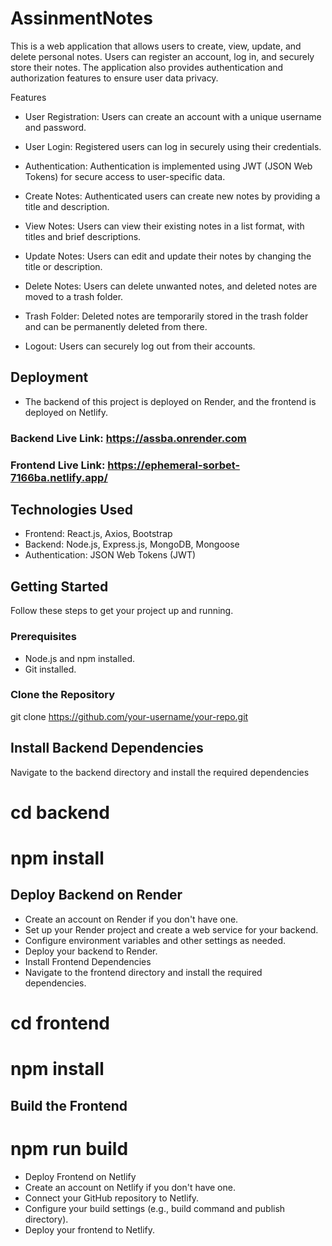 # AssinmentNotes


This is a web application that allows users to create, view, update, and delete personal notes. Users can register an account, log in, and securely store their notes. The application also provides authentication and authorization features to ensure user data privacy.

Features
- User Registration: Users can create an account with a unique username and password.

- User Login: Registered users can log in securely using their credentials.

- Authentication: Authentication is implemented using JWT (JSON Web Tokens) for secure access to user-specific data.

- Create Notes: Authenticated users can create new notes by providing a title and description.

- View Notes: Users can view their existing notes in a list format, with titles and brief descriptions.

- Update Notes: Users can edit and update their notes by changing the title or description.

- Delete Notes: Users can delete unwanted notes, and deleted notes are moved to a trash folder.

- Trash Folder: Deleted notes are temporarily stored in the trash folder and can be permanently deleted from there.

- Logout: Users can securely log out from their accounts.

## Deployment
- The backend of this project is deployed on Render, and the frontend is deployed on Netlify.

### Backend Live Link: https://assba.onrender.com
### Frontend Live Link: https://ephemeral-sorbet-7166ba.netlify.app/
## Technologies Used
- Frontend: React.js, Axios, Bootstrap
- Backend: Node.js, Express.js, MongoDB, Mongoose
- Authentication: JSON Web Tokens (JWT)

## Getting Started

Follow these steps to get your project up and running.

### Prerequisites

- Node.js and npm installed.
- Git installed.

### Clone the Repository


git clone https://github.com/your-username/your-repo.git

## Install Backend Dependencies
Navigate to the backend directory and install the required dependencies

# cd backend
# npm install

## Deploy Backend on Render

- Create an account on Render if you don't have one.
- Set up your Render project and create a web service for your backend.
- Configure environment variables and other settings as needed.
- Deploy your backend to Render.
- Install Frontend Dependencies
- Navigate to the frontend directory and install the required dependencies.

# cd frontend
# npm install

## Build the Frontend

# npm run build

- Deploy Frontend on Netlify
- Create an account on Netlify if you don't have one.
- Connect your GitHub repository to Netlify.
- Configure your build settings (e.g., build command and publish directory).
- Deploy your frontend to Netlify.

